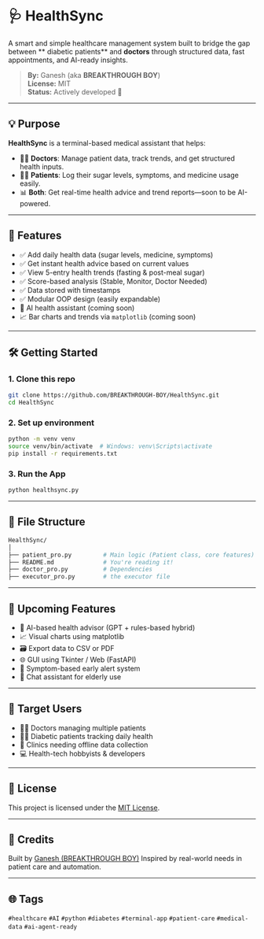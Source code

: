 # 🩺 HealthSync

A smart and simple healthcare management system built to bridge the gap between ** diabetic patients** and **doctors** through structured data, fast appointments, and AI-ready insights.

> **By:** Ganesh (aka **BREAKTHROUGH BOY**)  
> **License:** MIT  
> **Status:** Actively developed 🚧

---

## 💡 Purpose

**HealthSync** is a terminal-based medical assistant that helps:

- 🧑‍⚕️ **Doctors**: Manage patient data, track trends, and get structured health inputs.
- 🧑‍💻 **Patients**: Log their sugar levels, symptoms, and medicine usage easily.
- 📊 **Both**: Get real-time health advice and trend reports—soon to be AI-powered.

---

## 🎯 Features

- ✅ Add daily health data (sugar levels, medicine, symptoms)
- ✅ Get instant health advice based on current values
- ✅ View 5-entry health trends (fasting & post-meal sugar)
- ✅ Score-based analysis (Stable, Monitor, Doctor Needed)
- ✅ Data stored with timestamps
- ✅ Modular OOP design (easily expandable)
- 🧠 AI health assistant (coming soon)
- 📈 Bar charts and trends via `matplotlib` (coming soon)

---

## 🛠️ Getting Started

### 1. Clone this repo
```bash
git clone https://github.com/BREAKTHROUGH-BOY/HealthSync.git
cd HealthSync
````

### 2. Set up environment

```bash
python -m venv venv
source venv/bin/activate  # Windows: venv\Scripts\activate
pip install -r requirements.txt
```

### 3. Run the App

```bash
python healthsync.py
```

---

## 📂 File Structure

```bash
HealthSync/
│
├── patient_pro.py         # Main logic (Patient class, core features)
├── README.md              # You're reading it!
├── doctor_pro.py          # Dependencies
├── executor_pro.py        # the executor file
```

---

## 🔮 Upcoming Features

* 🤖 AI-based health advisor (GPT + rules-based hybrid)
* 📈 Visual charts using matplotlib
* 🗃️ Export data to CSV or PDF
* 🌐 GUI using Tkinter / Web (FastAPI)
* 🧠 Symptom-based early alert system
* 💬 Chat assistant for elderly use

---

## 🎯 Target Users

* 👨‍⚕️ Doctors managing multiple patients
* 🧑‍🦳 Diabetic patients tracking daily health
* 🏥 Clinics needing offline data collection
* 💻 Health-tech hobbyists & developers

---

## 🧾 License

This project is licensed under the [MIT License](LICENSE).

---

## 🙌 Credits

Built by [Ganesh (BREAKTHROUGH BOY)](https://github.com/BREAKTHROUGH-BOY)
Inspired by real-world needs in patient care and automation.

---

## 🌐 Tags

`#healthcare` `#AI` `#python` `#diabetes` `#terminal-app` `#patient-care` `#medical-data` `#ai-agent-ready`

